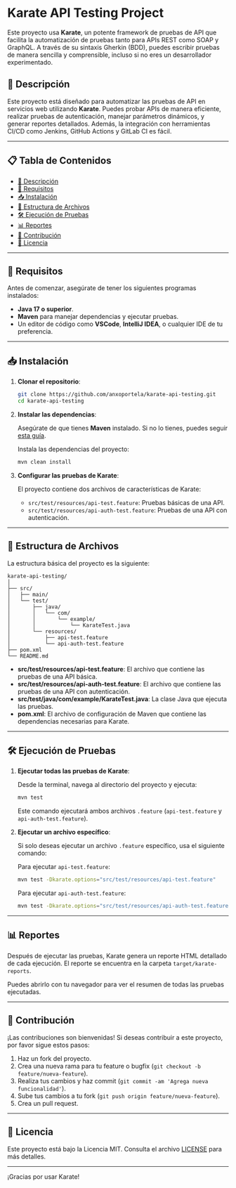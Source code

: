 # Karate API Testing Project

Este proyecto usa **Karate**, un potente framework de pruebas de API que facilita la automatización de pruebas tanto para APIs REST como SOAP y GraphQL. A través de su sintaxis Gherkin (BDD), puedes escribir pruebas de manera sencilla y comprensible, incluso si no eres un desarrollador experimentado.

## 🚀 Descripción

Este proyecto está diseñado para automatizar las pruebas de API en servicios web utilizando **Karate**. Puedes probar APIs de manera eficiente, realizar pruebas de autenticación, manejar parámetros dinámicos, y generar reportes detallados. Además, la integración con herramientas CI/CD como Jenkins, GitHub Actions y GitLab CI es fácil.

---

## 📋 Tabla de Contenidos

- [🚀 Descripción](#-descripción)
- [🔧 Requisitos](#-requisitos)
- [📥 Instalación](#-instalación)
- [📝 Estructura de Archivos](#-estructura-de-archivos)
- [🛠️ Ejecución de Pruebas](#️-ejecución-de-pruebas)
- [📊 Reportes](#-reportes)
- [📍 Contribución](#-contribución)
- [📜 Licencia](#-licencia)

---

## 🔧 Requisitos

Antes de comenzar, asegúrate de tener los siguientes programas instalados:

- **Java 17 o superior**.
- **Maven** para manejar dependencias y ejecutar pruebas.
- Un editor de código como **VSCode**, **IntelliJ IDEA**, o cualquier IDE de tu preferencia.

---

## 📥 Instalación

1. **Clonar el repositorio**:

   ```bash
   git clone https://github.com/anxoportela/karate-api-testing.git
   cd karate-api-testing
   ```

2. **Instalar las dependencias**:

   Asegúrate de que tienes **Maven** instalado. Si no lo tienes, puedes seguir [esta guía](https://maven.apache.org/install.html).

   Instala las dependencias del proyecto:

   ```bash
   mvn clean install
   ```

3. **Configurar las pruebas de Karate**:

   El proyecto contiene dos archivos de características de Karate: 

   - `src/test/resources/api-test.feature`: Pruebas básicas de una API.
   - `src/test/resources/api-auth-test.feature`: Pruebas de una API con autenticación.

---

## 📝 Estructura de Archivos

La estructura básica del proyecto es la siguiente:

```
karate-api-testing/
│
├── src/
│   ├── main/
│   └── test/
│       ├── java/
│       │   └── com/
│       │       └── example/
│       │           └── KarateTest.java
│       └── resources/
│           ├── api-test.feature
│           └── api-auth-test.feature
├── pom.xml
└── README.md
```

- **src/test/resources/api-test.feature**: El archivo que contiene las pruebas de una API básica.
- **src/test/resources/api-auth-test.feature**: El archivo que contiene las pruebas de una API con autenticación.
- **src/test/java/com/example/KarateTest.java**: La clase Java que ejecuta las pruebas.
- **pom.xml**: El archivo de configuración de Maven que contiene las dependencias necesarias para Karate.

---

## 🛠️ Ejecución de Pruebas

1. **Ejecutar todas las pruebas de Karate**:

   Desde la terminal, navega al directorio del proyecto y ejecuta:

   ```bash
   mvn test
   ```

   Este comando ejecutará ambos archivos `.feature` (`api-test.feature` y `api-auth-test.feature`).

2. **Ejecutar un archivo específico**:

   Si solo deseas ejecutar un archivo `.feature` específico, usa el siguiente comando:

   Para ejecutar `api-test.feature`:

   ```bash
   mvn test -Dkarate.options="src/test/resources/api-test.feature"
   ```

   Para ejecutar `api-auth-test.feature`:

   ```bash
   mvn test -Dkarate.options="src/test/resources/api-auth-test.feature"
   ```

---

## 📊 Reportes

Después de ejecutar las pruebas, Karate genera un reporte HTML detallado de cada ejecución. El reporte se encuentra en la carpeta `target/karate-reports`.

Puedes abrirlo con tu navegador para ver el resumen de todas las pruebas ejecutadas.

---

## 📍 Contribución

¡Las contribuciones son bienvenidas! Si deseas contribuir a este proyecto, por favor sigue estos pasos:

1. Haz un fork del proyecto.
2. Crea una nueva rama para tu feature o bugfix (`git checkout -b feature/nueva-feature`).
3. Realiza tus cambios y haz commit (`git commit -am 'Agrega nueva funcionalidad'`).
4. Sube tus cambios a tu fork (`git push origin feature/nueva-feature`).
5. Crea un pull request.

---

## 📜 Licencia

Este proyecto está bajo la Licencia MIT. Consulta el archivo [LICENSE](LICENSE) para más detalles.

---

¡Gracias por usar Karate!

